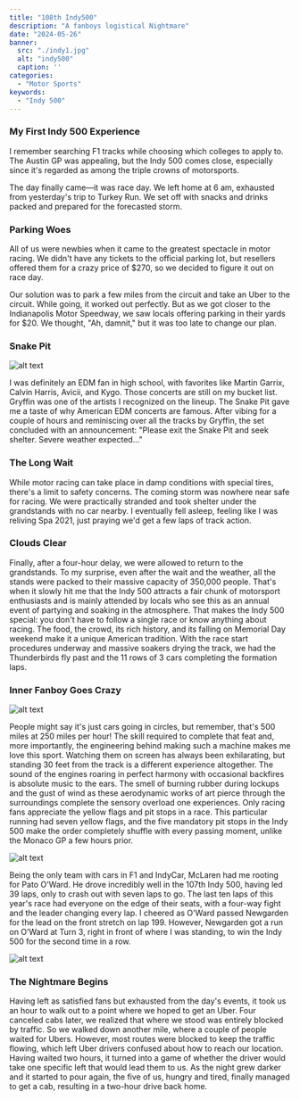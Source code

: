 ```yaml
---
title: "108th Indy500"
description: "A fanboys logistical Nightmare"
date: "2024-05-26"
banner:
  src: "./indy1.jpg"
  alt: "indy500"
  caption: ''
categories:
  - "Motor Sports"
keywords:
  - "Indy 500"
---
```


### My First Indy 500 Experience

I remember searching F1 tracks while choosing which colleges to apply to. The Austin GP was appealing, but the Indy 500 comes close, especially since it's regarded as among the triple crowns of motorsports.

The day finally came—it was race day. We left home at 6 am, exhausted from yesterday's trip to Turkey Run. We set off with snacks and drinks packed and prepared for the forecasted storm.

### Parking Woes

All of us were newbies when it came to the greatest spectacle in motor racing. We didn't have any tickets to the official parking lot, but resellers offered them for a crazy price of $270, so we decided to figure it out on race day.

Our solution was to park a few miles from the circuit and take an Uber to the circuit. While going, it worked out perfectly. But as we got closer to the Indianapolis Motor Speedway, we saw locals offering parking in their yards for $20. We thought, "Ah, damnit," but it was too late to change our plan.

### Snake Pit

![alt text](indy2.jpg)

I was definitely an EDM fan in high school, with favorites like Martin Garrix, Calvin Harris, Avicii, and Kygo. Those concerts are still on my bucket list. Gryffin was one of the artists I recognized on the lineup. The Snake Pit gave me a taste of why American EDM concerts are famous. After vibing for a couple of hours and reminiscing over all the tracks by Gryffin, the set concluded with an announcement: "Please exit the Snake Pit and seek shelter. Severe weather expected..."

### The Long Wait

While motor racing can take place in damp conditions with special tires, there's a limit to safety concerns. The coming storm was nowhere near safe for racing. We were practically stranded and took shelter under the grandstands with no car nearby. I eventually fell asleep, feeling like I was reliving Spa 2021, just praying we'd get a few laps of track action.

### Clouds Clear

Finally, after a four-hour delay, we were allowed to return to the grandstands. To my surprise, even after the wait and the weather, all the stands were packed to their massive capacity of 350,000 people. That's when it slowly hit me that the Indy 500 attracts a fair chunk of motorsport enthusiasts and is mainly attended by locals who see this as an annual event of partying and soaking in the atmosphere. That makes the Indy 500 special: you don't have to follow a single race or know anything about racing. The food, the crowd, its rich history, and its falling on Memorial Day weekend make it a unique American tradition. With the race start procedures underway and massive soakers drying the track, we had the Thunderbirds fly past and the 11 rows of 3 cars completing the formation laps.

### Inner Fanboy Goes Crazy

![alt text](indy5.jpg)

People might say it's just cars going in circles, but remember, that's 500 miles at 250 miles per hour! The skill required to complete that feat and, more importantly, the engineering behind making such a machine makes me love this sport. Watching them on screen has always been exhilarating, but standing 30 feet from the track is a different experience altogether. The sound of the engines roaring in perfect harmony with occasional backfires is absolute music to the ears. The smell of burning rubber during lockups and the gust of wind as these aerodynamic works of art pierce through the surroundings complete the sensory overload one experiences. Only racing fans appreciate the yellow flags and pit stops in a race. This particular running had seven yellow flags, and the five mandatory pit stops in the Indy 500 make the order completely shuffle with every passing moment, unlike the Monaco GP a few hours prior.

![alt text](indy4.jpg)

Being the only team with cars in F1 and IndyCar, McLaren had me rooting for Pato O'Ward. He drove incredibly well in the 107th Indy 500, having led 39 laps, only to crash out with seven laps to go. The last ten laps of this year's race had everyone on the edge of their seats, with a four-way fight and the leader changing every lap. I cheered as O'Ward passed Newgarden for the lead on the front stretch on lap 199. However, Newgarden got a run on O’Ward at Turn 3, right in front of where I was standing, to win the Indy 500 for the second time in a row.

![alt text](indy3.jpg)

### The Nightmare Begins

Having left as satisfied fans but exhausted from the day's events, it took us an hour to walk out to a point where we hoped to get an Uber. Four canceled cabs later, we realized that where we stood was entirely blocked by traffic. So we walked down another mile, where a couple of people waited for Ubers. However, most routes were blocked to keep the traffic flowing, which left Uber drivers confused about how to reach our location. Having waited two hours, it turned into a game of whether the driver would take one specific left that would lead them to us. As the night grew darker and it started to pour again, the five of us, hungry and tired, finally managed to get a cab, resulting in a two-hour drive back home.

